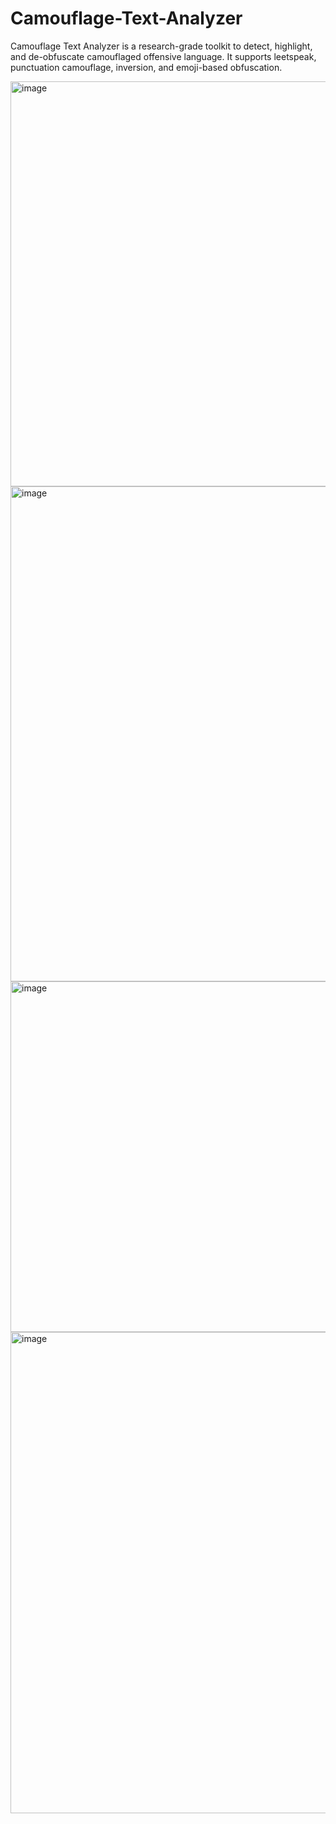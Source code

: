 # Camouflage-Text-Analyzer
Camouflage Text Analyzer is a research-grade toolkit to detect, highlight, and de-obfuscate camouflaged offensive language. It supports leetspeak, punctuation camouflage, inversion, and emoji-based obfuscation.

<img width="1913" height="648" alt="image" src="https://github.com/user-attachments/assets/3c8efbdb-a5d4-46b8-a14e-5c5b45226587" />
<img width="1918" height="792" alt="image" src="https://github.com/user-attachments/assets/1e8949f7-7cc1-4bf2-af3a-064b8b6bb957" />
<img width="1912" height="561" alt="image" src="https://github.com/user-attachments/assets/1833c227-457d-4991-a15b-9b07ade0b8ac" />
<img width="1918" height="770" alt="image" src="https://github.com/user-attachments/assets/981bd371-766d-409a-8a30-8eb1f8659955" />




